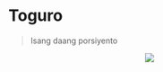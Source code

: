 # Toguro
> Isang daang porsiyento

<p align='center'>
<a href='https://github.com/kendaganio/toguro'><img src='misc/jkbxscreenshot.png'></a>
</p>
